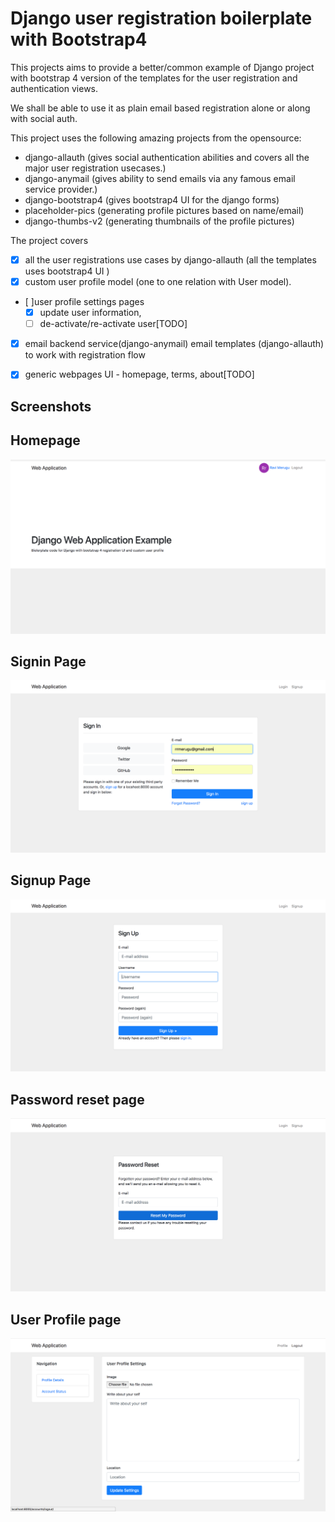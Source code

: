 # Django user registration boilerplate with Bootstrap4 

This projects aims to provide a better/common example of Django project with 
bootstrap 4 version of the templates for the user 
registration and authentication views.

We shall be able to use it as plain email based registration alone or along with social auth.


This project uses the following amazing projects from the opensource:

- django-allauth (gives social authentication abilities and covers all the major user registration usecases.)
- django-anymail (gives ability to send emails via any famous email service provider.)
- django-bootstrap4 (gives bootstrap4 UI for the django forms)
- placeholder-pics (generating profile pictures based on name/email)
- django-thumbs-v2 (generating thumbnails of the profile pictures)


The project covers 

- [x] all the user registrations use cases by django-allauth (all the templates uses bootstrap4 UI )
- [x] custom user profile model (one to one relation with User model). 
- [ ]user profile settings pages 
    - [x] update user information, 
    - [ ] de-activate/re-activate user[TODO]
- [x] email backend service(django-anymail) email templates (django-allauth) to work with registration flow 
- [x] generic webpages UI - homepage, terms, about[TODO]


## Screenshots


Homepage
---------
![homepage](screenshots/homepage.png)

Signin Page
---------
![Signin](screenshots/signin.png)

Signup Page
---------
![Signup](screenshots/signup.png)

Password reset page
---------
![password reset](screenshots/password-reset.png)

User Profile page
---------
![user profile](screenshots/user-profile.png)



